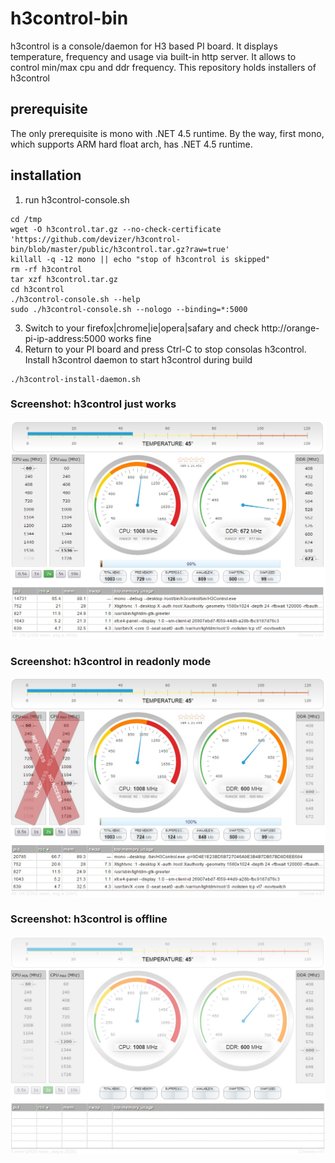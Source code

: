 # h3control-bin
h3control is a console/daemon for H3 based PI board. It displays temperature, frequency and usage via built-in http server. It allows to control min/max cpu and ddr frequency. This repository holds installers of h3control

## prerequisite
The only prerequisite is mono with .NET 4.5 runtime. By the way, first mono, which supports ARM hard float arch, has .NET 4.5 runtime.

## installation
1. run h3control-console.sh
```
cd /tmp
wget -O h3control.tar.gz --no-check-certificate 'https://github.com/devizer/h3control-bin/blob/master/public/h3control.tar.gz?raw=true'
killall -q -12 mono || echo "stop of h3control is skipped"
rm -rf h3control
tar xzf h3control.tar.gz
cd h3control
./h3control-console.sh --help
sudo ./h3control-console.sh --nologo --binding=*:5000
```
3. Switch to your firefox|chrome|ie|opera|safary and check http://orange-pi-ip-address:5000 works fine
4. Return to your PI board and press Ctrl-C to stop consolas h3control. Install h3control daemon to start h3control during build
```
./h3control-install-daemon.sh
```


### Screenshot: h3control just works
![h3control in normal](https://github.com/devizer/h3control/raw/master/images/h3control_v1.21_normal.jpg "h3control in normal")


### Screenshot: h3control in readonly mode
![h3control in readonly mode](https://github.com/devizer/h3control/raw/master/images/h3control_v1.21_readonly.jpg "h3control in readonly mode")


### Screenshot: h3control is offline
![h3control is offline](https://github.com/devizer/h3control/raw/master/images/h3control_v1.21_offline.jpg "h3control is offline")

